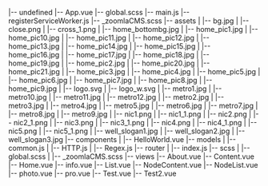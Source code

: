 |-- undefined
    |-- App.vue
    |-- global.scss
    |-- main.js
    |-- registerServiceWorker.js
    |-- _zoomlaCMS.scss
    |-- assets
    |   |-- bg.jpg
    |   |-- close.png
    |   |-- cross_1.png
    |   |-- home_bottombg.jpg
    |   |-- home_pic1.jpg
    |   |-- home_pic10.jpg
    |   |-- home_pic11.jpg
    |   |-- home_pic12.jpg
    |   |-- home_pic13.jpg
    |   |-- home_pic14.jpg
    |   |-- home_pic15.jpg
    |   |-- home_pic16.jpg
    |   |-- home_pic17.jpg
    |   |-- home_pic18.jpg
    |   |-- home_pic19.jpg
    |   |-- home_pic2.jpg
    |   |-- home_pic20.jpg
    |   |-- home_pic21.jpg
    |   |-- home_pic3.jpg
    |   |-- home_pic4.jpg
    |   |-- home_pic5.jpg
    |   |-- home_pic6.jpg
    |   |-- home_pic7.jpg
    |   |-- home_pic8.jpg
    |   |-- home_pic9.jpg
    |   |-- logo.svg
    |   |-- logo_w.svg
    |   |-- metro1.jpg
    |   |-- metro10.jpg
    |   |-- metro11.jpg
    |   |-- metro12.jpg
    |   |-- metro2.jpg
    |   |-- metro3.jpg
    |   |-- metro4.jpg
    |   |-- metro5.jpg
    |   |-- metro6.jpg
    |   |-- metro7.jpg
    |   |-- metro8.jpg
    |   |-- metro9.jpg
    |   |-- nic1.png
    |   |-- nic1_1.png
    |   |-- nic2.png
    |   |-- nic2_1.png
    |   |-- nic3.png
    |   |-- nic3_1.png
    |   |-- nic4.png
    |   |-- nic4_1.png
    |   |-- nic5.png
    |   |-- nic5_1.png
    |   |-- well_slogan1.jpg
    |   |-- well_slogan2.jpg
    |   |-- well_slogan3.jpg
    |-- components
    |   |-- HelloWorld.vue
    |-- models
    |   |-- common.js
    |   |-- HTTP.js
    |   |-- Regex.js
    |-- router
    |   |-- index.js
    |-- scss
    |   |-- global.scss
    |   |-- _zoomlaCMS.scss
    |-- views
        |-- About.vue
        |-- Content.vue
        |-- Home.vue
        |-- info.vue
        |-- List.vue
        |-- NodeContent.vue
        |-- NodeList.vue
        |-- photo.vue
        |-- pro.vue
        |-- Test.vue
        |-- Test2.vue
